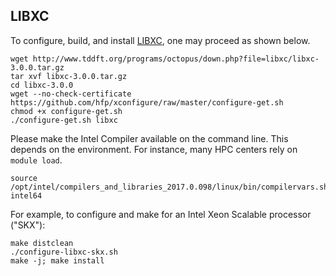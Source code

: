 ## LIBXC

To configure, build, and install [LIBXC](http://www.tddft.org/programs/octopus/wiki/index.php/Libxc:download), one may proceed as shown below.

```
wget http://www.tddft.org/programs/octopus/down.php?file=libxc/libxc-3.0.0.tar.gz
tar xvf libxc-3.0.0.tar.gz
cd libxc-3.0.0
wget --no-check-certificate https://github.com/hfp/xconfigure/raw/master/configure-get.sh
chmod +x configure-get.sh
./configure-get.sh libxc
```

Please make the Intel Compiler available on the command line. This depends on the environment. For instance, many HPC centers rely on `module load`.

```
source /opt/intel/compilers_and_libraries_2017.0.098/linux/bin/compilervars.sh intel64
```

For example, to configure and make for an Intel Xeon Scalable processor ("SKX"):

```
make distclean
./configure-libxc-skx.sh
make -j; make install
```

